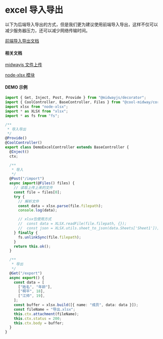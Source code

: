 # excel 导入导出

以下为后端导入导出的方式，但是我们更为建议使用前端导入导出，这样不仅可以减少服务器压力，还可以减少网络传输时间。

[前端导入导出文档](https://vue.cool-admin.com/src/guide/plugins/excel.html)

#### 相关文档

[midwayjs 文件上传](https://www.midwayjs.org/docs/extensions/upload)

[node-xlsx 模块](https://www.npmjs.com/package/node-xlsx)

#### DEMO 示例

```ts
import { Get, Inject, Post, Provide } from "@midwayjs/decorator";
import { CoolController, BaseController, Files } from "@cool-midway/core";
import xlsx from "node-xlsx";
import * as XLSX from "xlsx";
import * as fs from "fs";

/**
 * 导入导出
 */
@Provide()
@CoolController()
export class DemoExcelController extends BaseController {
  @Inject()
  ctx;

  /**
   * 导入
   */
  @Post("/import")
  async import(@Files() files) {
    // 读取上传上来的文件
    const file = files[0];
    try {
      // 解析文件
      const data = xlsx.parse(file.filepath);
      console.log(data);

      // xlsx包使用方式
      //  const data = XLSX.readFile(file.filepath, {});
      //  const json = XLSX.utils.sheet_to_json(data.Sheets['Sheet1']);
    } finally {
      fs.unlinkSync(file.filepath);
    }
    return this.ok();
  }

  /**
   * 导出
   */
  @Get("/export")
  async export() {
    const data = [
      ["姓名", "年龄"],
      ["啊平", 18],
      ["江帅", 19],
    ];
    const buffer = xlsx.build([{ name: "成员", data: data }]);
    const fileName = "导出.xlsx";
    this.ctx.attachment(fileName);
    this.ctx.status = 200;
    this.ctx.body = buffer;
  }
}
```
